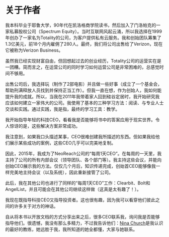 # 关于作者

我本科毕业于耶鲁大学，90年代在凯洛格商学院读书，然后加入了门洛帕克的一家私募股权公司（Spectrum Equity）。当时互联网风起云涌，所以我选择在1999年创办了一家名为Totality的公司，为客户提供私有云服务。我和创始团队筹集了1.3亿美元，前18个月内雇佣了280人。最终，我们将公司出售给了Verizon，现在它被称为Verizon Business。

虽然我已经实现财富自由，但回想起过去的创业经历，Totality公司的运营实在是一团糟。简而言之，在运营公司的同时学习如何运营公司是非常困难的，总感觉时间不够用。

出售公司后，我选择玩（制作了2部电影）并且做一些好事（成立了一个基金会，帮助刑满释放人员找到并保持正当工作）。但我一直在想，作为创始人，我如何能提升我的成就。所以，当我在2011年我带着家人回到硅谷定居时，我开始研究我应该如何建立一家伟大的公司。我使用了基本的三种学习方法：阅读、与专业人士交谈和实践。通过实践，我是指，最终的学习工具：教学。

我开始指导年轻的科技CEO，看看我是否能够将书中的答案应用于现实世界。令人惊讶的是，这些解决方案非常成功。

我注意到，如果我口头描述某事，CEO很难创建我所描述的东西。但如果我给他们展示某些成功的案例，这些CEO几乎可以完美地复制。

因此，2015年，我成为了NeoReach公司的“每周1天CEO”。在每周的一天里，我主持了公司的所有内部会议（领导团队、各个部门等）。我主持这些会议，并能向创始CEO展示我的方法。仅仅几个月后，知识传递完成，创始首CEO能够像我一样完美地主持会议（以及系统），因此重新接管了公司。

此后，我在其他公司也进行了同样的“每周1天CEO”工作：Clearbit、Bolt和AngelList，并且可能会在其他公司继续这样做（这真是太有趣了！）。

我现在既指导科技CEO又指导投资者。这也很有趣，因为我可以看穿他们彼此之间的许多关于对方的神话。

自从将本书以开放文档的方式分享出来之后，很多CEO联系我，询问我是否能够指导他们。很遗憾，我没有那么多精力，不过我告诉他们：[Nina Church](https://medium.com/@ninachurch/time-for-a-coach-7b600cc69260)是我认识的最好的教练，她远胜于我，我所知道的她全都懂，大家与她联系。